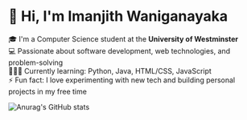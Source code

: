 # 👋 Hi, I'm Imanjith Waniganayaka

🎓 I'm a Computer Science student at the **University of Westminster**  
💻 Passionate about software development, web technologies, and problem-solving  
👩🏻‍🎓 Currently learning: Python, Java, HTML/CSS, JavaScript  
⚡ Fun fact: I love experimenting with new tech and building personal projects in my free time


![Anurag's GitHub stats](https://github-readme-stats.vercel.app/api?username=ImanjithWaniganayaka&show_icons=true&theme=synthwave)
